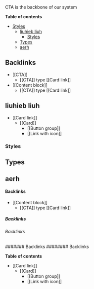 CTA is the backbone of our system

<!-- table-of-contents start -->
**Table of contents**
- [Styles](#styles)
  - [liuhieb liuh](#liuhieb-liuh)
    - [Styles](#styles)
  - [Types](#types)
  - [aerh](#aerh)

## Backlinks
* [[CTA]]
	* [[CTA]] type [[Card link]]
* [[Content block]]
	* [[CTA]] type [[Card link]]
## liuhieb liuh 


- [[Card link]]
  - [[Card]]
    - [[Button group]]
    - [[Link with icon]]

### Styles


## Types

## aerh

#### Backlinks
* [[Content block]]
	* [[CTA]] type [[Card link]]
	
	
##### Backlinks
###### Backlinks
####### Backlinks
######## Backlinks

**Table of contents**

- [[Card link]]
  - [[Card]]
    - [[Button group]]
    - [[Link with icon]]
